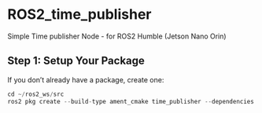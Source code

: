 # ROS2_time_publisher
Simple Time publisher Node - for ROS2 Humble (Jetson Nano Orin)

## Step 1: Setup Your Package
If you don’t already have a package, create one:

```cpp
cd ~/ros2_ws/src
ros2 pkg create --build-type ament_cmake time_publisher --dependencies rclcpp std_msgs
```
